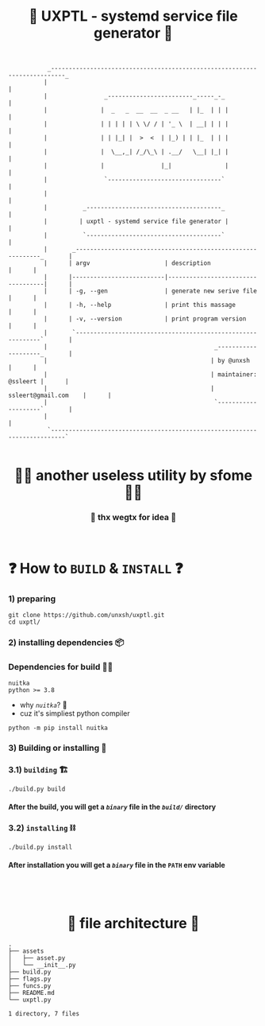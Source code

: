 
<h1 align="center">
  🦾 UXPTL - systemd service file generator 🦾
</h1>

```


           _--------------------------------------------------------------------------_
          |                                                                            |
          |                _------------------------_-----_-_                          |
          |               |  _   _  __  __  _ __   | |_  | | |                         |
          |               | | | | | \ \/ / | '_ \  | __| | | |                         |
          |               | | |_| |  >  <  | |_) | | |_  | | |                         |
          |               |  \__,_| /_/\_\ | .__/   \__| |_| |                         |
          |               |                |_|               |                         |
          |                `--------------------------------`                          |
          |                                                                            |
          |          _--------------------------------------_                          |
          |         | uxptl - systemd service file generator |                         |
          |          `--------------------------------------`                          |
          |       _------------------------------------------------------------_       |
          |      | argv                     | description                       |      |
          |      |--------------------------|-----------------------------------|      |
          |      | -g, --gen                | generate new serive file          |      |
          |      | -h, --help               | print this massage                |      |
          |      | -v, --version            | print program version             |      |
          |       `------------------------------------------------------------`       |
          |                                               _--------------------_       |
          |                                              | by @unxsh            |      |
          |                                              | maintainer: @ssleert |      |
          |                                              | ssleert@gmail.com    |      |
          |                                               `--------------------`       |
          |                                                                            |
           `--------------------------------------------------------------------------`


```
<h1 align="center">
🧙‍♂️ another useless utility by sfome 🧙‍♂️
</h1>
<h3 align="center">
 🌈 thx wegtx for idea 🌈
</h3>

<br>



# ❓ How to `BUILD` & `INSTALL` ❓

### 1) preparing
```fish
git clone https://github.com/unxsh/uxptl.git
cd uxptl/
```
### 2) installing dependencies 📦
### Dependencies for build 🧑‍💻
```
nuitka
python >= 3.8
```
- why *`nuitka`*? 🦭
- cuz it's simpliest python compiler
```fish
python -m pip install nuitka
```
### 3) Building or installing 💠
### 3.1) `building` 🏗️
```fish
./build.py build
```
#### After the build, you will get a *`binary`* file in the *`build/`* directory

### 3.2) `installing` ⛓️
```fish
./build.py install
```
#### After installation you will get a *`binary`* file in the `PATH` env variable




<br>
<br>

<h1 align="center">
    🌳 file architecture 🌳
</h1>

```
.
├── assets
│   ├── asset.py
│   └── __init__.py
├── build.py
├── flags.py
├── funcs.py
├── README.md
└── uxptl.py

1 directory, 7 files
```
